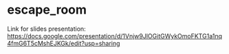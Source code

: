 # escape_room

Link for slides presentation: https://docs.google.com/presentation/d/1Vnjw9JlOGitGWykOmoFKTG1a1nq4fmG6T5cMshEJKGk/edit?usp=sharing
